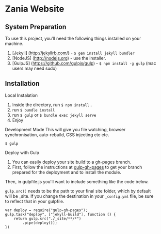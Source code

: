 # Zania Website

## System Preparation
To use this project, you'll need the following things installed on your machine.
1. [Jekyll] (http://jekyllrb.com/) - `$ gem install jekyll bundler`
2. [NodeJS] (http://nodejs.org) - use the installer.
3. [GulpJS] (https://github.com/gulpjs/gulp) - `$ npm install -g gulp` (mac users may need sudo)

## Installation
Local Instalation
1. Inside the directory, run `$ npm install` .
2. run `$ bundle install`
3. run `$ gulp` or `$ bundle exec jekyll serve`
4. Enjoy

Development Mode
This will give you file watching, browser synchronisation, auto-rebuild, CSS injecting etc etc.

`$ gulp`

Deploy with Gulp
1. You can easily deploy your site build to a gh-pages branch.
2. First, follow the instructions at [gulp-gh-pages](https://github.com/rowoot/gulp-gh-pages) to get your branch prepared for the deployment and to install the module.

Then, in gulpfile.js you'll want to include something like the code below.

`gulp.src()` needs to be the path to your final site folder, which by default will be _site. If you change the destination in your `_config.yml` file, be sure to reflect that in your gulpfile.

```
var deploy = require("gulp-gh-pages");
gulp.task("deploy", ["jekyll-build"], function () {
    return gulp.src("./_site/**/*")
        .pipe(deploy());
})
```
